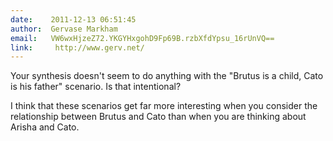 ```yaml
---
date:    2011-12-13 06:51:45
author:  Gervase Markham
email:   VW6wxHjzeZ72.YKGYHxgohD9Fp69B.rzbXfdYpsu_16rUnVQ==
link:     http://www.gerv.net/
---
```


Your synthesis doesn't seem to do anything with the "Brutus is a
child, Cato is his father" scenario. Is that intentional?

I think that these scenarios get far more interesting when you
consider the relationship between Brutus and Cato than when you are
thinking about Arisha and Cato.
